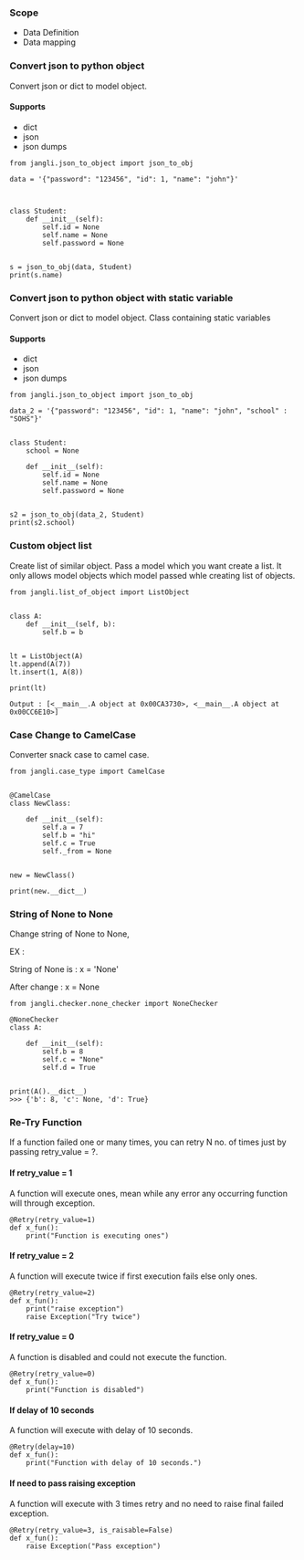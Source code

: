 
### Scope

* Data Definition
* Data mapping  

### Convert json to python object

Convert json or dict to model object.

#### Supports 
* dict
* json
* json dumps

```
from jangli.json_to_object import json_to_obj

data = '{"password": "123456", "id": 1, "name": "john"}'



class Student:
    def __init__(self):
        self.id = None
        self.name = None
        self.password = None


s = json_to_obj(data, Student)
print(s.name)
```


### Convert json to python object with static variable

Convert json or dict to model object. Class containing static variables

#### Supports 
* dict
* json
* json dumps

```
from jangli.json_to_object import json_to_obj

data_2 = '{"password": "123456", "id": 1, "name": "john", "school" : "SOHS"}'


class Student:
    school = None

    def __init__(self):
        self.id = None
        self.name = None
        self.password = None


s2 = json_to_obj(data_2, Student)
print(s2.school)

```

### Custom object list
Create list of similar object. Pass a model which you want create a list.
It only allows model objects which model passed whle creating list of objects.
  
```
from jangli.list_of_object import ListObject


class A:
    def __init__(self, b):
        self.b = b


lt = ListObject(A)
lt.append(A(7))
lt.insert(1, A(8))

print(lt)

Output : [<__main__.A object at 0x00CA3730>, <__main__.A object at 0x00CC6E10>]
```

### Case Change to CamelCase

Converter snack case to camel case. 

```
from jangli.case_type import CamelCase


@CamelCase
class NewClass:

    def __init__(self):
        self.a = 7
        self.b = "hi"
        self.c = True
        self._from = None


new = NewClass()

print(new.__dict__)

```

### String of None to None

Change string of None to None,

EX : 

String of None is : x = 'None'

After change : x = None


```
from jangli.checker.none_checker import NoneChecker

@NoneChecker
class A:

    def __init__(self):
        self.b = 8
        self.c = "None"
        self.d = True


print(A().__dict__)
>>> {'b': 8, 'c': None, 'd': True}

```

### Re-Try Function

If a function failed one or many times, you can retry N no. of times just by passing retry_value = ?. 

#### If retry_value = 1 

A function will execute ones, mean while any error any occurring function will through exception.

```
@Retry(retry_value=1)
def x_fun():
    print("Function is executing ones")

```

#### If retry_value = 2

A function will execute twice if first execution fails else only ones.

```
@Retry(retry_value=2)
def x_fun():
    print("raise exception")
    raise Exception("Try twice")

```

#### If retry_value = 0

A function is disabled and could not execute the function.

```
@Retry(retry_value=0)
def x_fun():
    print("Function is disabled")

```

#### If delay of 10 seconds

A function will execute with delay of 10 seconds.

```
@Retry(delay=10)
def x_fun():
    print("Function with delay of 10 seconds.")

```


#### If need to pass raising exception

A function will execute with 3 times retry and no need to raise final failed exception.

```
@Retry(retry_value=3, is_raisable=False)
def x_fun():
    raise Exception("Pass exception")

```
